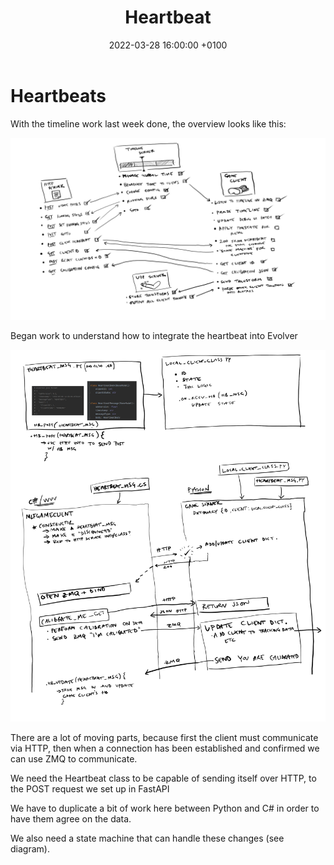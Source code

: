 ﻿---
layout: post
title:  "Heartbeat"
date:   2022-03-28 16:00:00 +0100
categories: evolver
---
<link rel="shortcut icon" type="image/x-icon" href="favicon.ico">

# Heartbeats

With the timeline work last week done, the overview looks like this:

<a href="/docs/assets/images/2022-03-25-timeline.png">
<img src="/docs/assets/images/2022-03-25-timeline.png" width="600" alt="overview">
</a>

Began work to understand how to integrate the heartbeat into Evolver

<a href="/docs/assets/images/2022-03-28-heartbeat.png">
<img src="/docs/assets/images/2022-03-28-heartbeat.png" width="600" alt="heartbeat">
</a>


There are a lot of moving parts, because first the client must communicate via HTTP, then when a connection has been established and confirmed we can use ZMQ to communicate. 

We need the Heartbeat class to be capable of sending itself over HTTP, to the POST request we set up in FastAPI

We have to duplicate a bit of work here between Python and C# in order to have them agree on the data.

We also need a state machine that can handle these changes (see diagram).